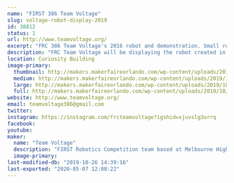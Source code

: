```yaml
---
name: "FIRST 386 Team Voltage"
slug: voltage-robot-display-2019
id: 38812
status: 1
url: http://www.teamvoltage.org/
excerpt: "FRC 386 Team Voltage's 2016 robot and demonstration. Small robots for driving around and information about our team."
description: "FRC Team Voltage will be displaying the robot created in the 2016 year for competition.  We plan to allow kids to attempt to drive the robot in order to show them what FIRST Robotics Teams do.  We will also be answering any questions people may have about the robot, our team, and FIRST to help spread awareness of engineering programs to help kids and teens get into engineering through robotics. Our team represents the ability to inspire younger kids to pursue and excel in STEM related fields, that everyone is always welcome in FIRST, and that everyone has a place. Our team is a group of dedicated and hardworking individuals that strive to bestow the beliefs of \"hardwork is the only work\" in all people we come by."
location: Curiosity Building
image-primary:
  thumbnail: http://makers.makerfaireorlando.com/wp-content/uploads/2019/10/FIRST-S.FL_.-Regional-2016-6034-150x150.jpg
  medium: http://makers.makerfaireorlando.com/wp-content/uploads/2019/10/FIRST-S.FL_.-Regional-2016-6034-300x168.jpg
  large: http://makers.makerfaireorlando.com/wp-content/uploads/2019/10/FIRST-S.FL_.-Regional-2016-6034-1024x573.jpg
  full: http://makers.makerfaireorlando.com/wp-content/uploads/2019/10/FIRST-S.FL_.-Regional-2016-6034.jpg
website: http://www.teamvoltage.org/
email: teamvoltage386@gmail.com
twitter: 
instagram: https://instagram.com/frcteamvoltage?igshid=xjuvslg3urrq
facebook: 
youtube: 
maker:
  name: "Team Voltage"
  description: "FIRST Robotics Competition team based at Melbourne High School. Demos, showcases, community outreach. "
  image-primary: 
last-modified-db: "2019-10-26 14:39:16"
last-exported: "2020-05-07 12:08:22"
---
```

